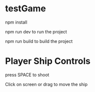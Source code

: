 # testGame

npm install

npm run dev to run the project

npm run build to build the project

# Player Ship Controls

press SPACE to shoot

Click on screen or drag to move the ship
